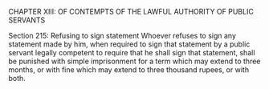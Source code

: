 CHAPTER XIII: OF CONTEMPTS OF THE LAWFUL AUTHORITY OF PUBLIC SERVANTS

Section 215: Refusing to sign statement
Whoever refuses to sign any statement made by him, when required to sign that statement by a public servant legally competent to require that he shall sign that statement, shall be punished with simple imprisonment for a term which may extend to three months, or with fine which may extend to three thousand rupees, or with both.

